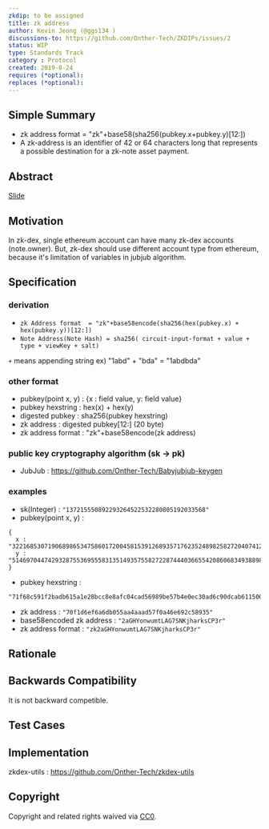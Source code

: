 ```yaml
---
zkdip: to be assigned
title: zk address
author: Kevin Jeong (@ggs134 )
discussions-to: https://github.com/Onther-Tech/ZKDIPs/issues/2
status: WIP
type: Standards Track
category : Protocol
created: 2019-8-24
requires (*optional): 
replaces (*optional): 
---
```


## Simple Summary
<!--"If you can't explain it simply, you don't understand it well enough." Provide a simplified and layman-accessible explanation of the EIP.-->
- zk address format = "zk"+base58(sha256(pubkey.x+pubkey.y)[12:])
- A zk-address is an identifier of 42 or 64  characters long that represents a possible destination for a zk-note asset payment.

## Abstract
[Slide](https://docs.google.com/presentation/d/18lSXlUvGRS7OjCsCM3ZTFUJ9-YYwVEq5ck72sqt6YFs/edit?usp=sharing)

## Motivation
In zk-dex, single ethereum account can have many zk-dex accounts (note.owner). But, zk-dex should use different account type from ethereum, because it's limitation of variables in jubjub algorithm. 

## Specification

### derivation
- ```zk Address format  = "zk"+base58encode(sha256(hex(pubkey.x) + hex(pubkey.y))[12:])```
- ```Note Address(Note Hash) = sha256( circuit-input-format + value + type + viewKey + salt)```

```+``` means appending string
ex) "1abd" + "bda" = "1abdbda"

### other format
- pubkey(point x, y) : {x : field value, y: field value} 
- pubkey hexstring : hex(x) + hex(y)
- digested pubkey : sha256(pubkey hexstring)
- zk address : digested pubkey[12:] (20 byte)
- zk address format : "zk"+base58encode(zk address)

### public key cryptography algorithm (sk -> pk)
- JubJub : https://github.com/Onther-Tech/Babyjubjub-keygen

### examples

- sk(Integer) : ``` "137215550892293264522532280805192033568" ```
- pubkey(point x, y) : 
```
{
  x : "3221685307190689865347586017200458153912689357176235248982582720407412477386", 
  y : "5146970447429328755369555831351493575582722874440366554208606834938898586669"
}
```
- pubkey hexstring : 
```
"71f68c591f2badb615a1e28bcc8e8afc04cad56989be57b4e0ec30ad6c90dcab61150068fd22e9fd7934e1aecc490c53c945a116967ae411d42d929fd89c2d"
```
- zk address : ``` "70f1d6ef6a6db055aa4aaad57f0a46e692c58935" ```
- base58encoded zk address : ``` "2aGHYonwumtLAG7SNKjharksCP3r" ```
- zk address format : ``` "zk2aGHYonwumtLAG7SNKjharksCP3r" ```

## Rationale

## Backwards Compatibility
It is not backward competible.

## Test Cases
<!--Test cases for an implementation are mandatory for EIPs that are affecting consensus changes. Other EIPs can choose to include links to test cases if applicable.-->

## Implementation
zkdex-utils : https://github.com/Onther-Tech/zkdex-utils

## Copyright
Copyright and related rights waived via [CC0](https://creativecommons.org/publicdomain/zero/1.0/).
